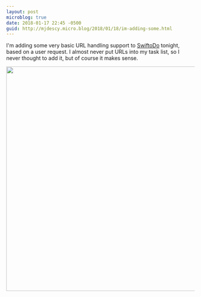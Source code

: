 ```yaml
---
layout: post
microblog: true
date: 2018-01-17 22:45 -0500
guid: http://mjdescy.micro.blog/2018/01/18/im-adding-some.html
---
```

I'm adding some very basic URL handling support to [SwiftoDo](http://swiftodoapp.com) tonight, based on a user request. I almost never put URLs into my task list, so I never thought to add it, but of course it makes sense.

<img src="http://mjdescy.micro.blog/uploads/2018/50a95dbe70.jpg" width="600" height="600" />
